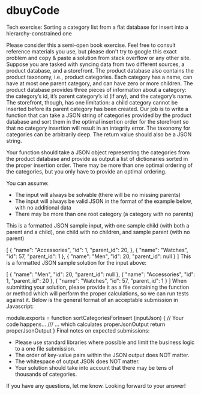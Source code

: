 # dbuyCode
Tech exercise: Sorting a category list from a flat database for insert into a hierarchy-constrained one

Please consider this a semi-open book exercise. Feel free to consult reference materials you use, but please don't try to google this exact problem and copy & paste a solution from stack overflow or any other site.
Suppose you are tasked with syncing data from two different sources, a product database, and a storefront. The product database also contains the product taxonomy, i.e., product categories. Each category has a name, can have at most one parent category, and can have zero or more children. The product database provides three pieces of information about a category: the category’s id, it’s parent category’s id (if any), and the category’s name. The storefront, though, has one limitation: a child category cannot be inserted before its parent category has been created. Our job is to write a function that can take a JSON string of categories provided by the product database and sort them in the optimal insertion order for the storefront so that no category insertion will result in an integrity error. The taxonomy for categories can be arbitrarily deep. The return value should also be a JSON string.

Your function should take a JSON object representing the categories from the product database and provide as output a list of dictionaries sorted in the proper insertion order. There may be more than one optimal ordering of the categories, but you only have to provide an optimal ordering.

You can assume:
- The input will always be solvable (there will be no missing parents)
- The input will always be valid JSON in the format of the example below, with no additional data
- There may be more than one root category (a category with no parents)

This is a formatted JSON sample input, with one sample child (with both a parent and a child), one child with no children, and sample parent (with no parent)

[
  {
    "name": "Accessories",
    "id": 1,
    "parent_id": 20,
  },
  {
    "name": "Watches",
    "id": 57,
    "parent_id": 1
  },
  {
    "name": "Men",
    "id": 20,
    "parent_id": null
  }
]
This is a formatted JSON sample solution for the input above:

[
  {
    "name": "Men",
    "id": 20,
    "parent_id": null
  },
  {
    "name": "Accessories",
    "id": 1,
    "parent_id": 20
  },
  {
    "name": "Watches",
    "id": 57,
    "parent_id": 1
  }
]
When submitting your solution, please provide it as a file containing the function or method which will perform the proper calculations, so we can run tests against it. Below is the general format of an acceptable submission in Javascript:

module.exports = function sortCategoriesForInsert (inputJson) {
  // Your code happens...
  ///   ... which calculates properJsonOutput
  return properJsonOutput
}
Final notes on expected submissions:
- Please use standard libraries where possible and limit the business logic to a one file submission.
- The order of key-value pairs within the JSON output does NOT matter.
- The whitespace of output JSON does NOT matter.
- Your solution should take into account that there may be tens of thousands of categories.

If you have any questions, let me know. Looking forward to your answer!
